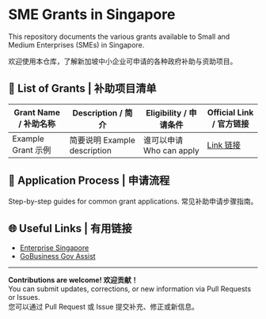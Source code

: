 # SME Grants in Singapore

This repository documents the various grants available to Small and Medium Enterprises (SMEs) in Singapore. 

欢迎使用本仓库，了解新加坡中小企业可申请的各种政府补助与资助项目。

## 📑 List of Grants | 补助项目清单

| Grant Name / 补助名称 | Description / 简介 | Eligibility / 申请条件 | Official Link / 官方链接 |
|----------------------|-------------------|-----------------------|------------------------|
| Example Grant 示例 | 简要说明 Example description | 谁可以申请 Who can apply | [Link 链接](https://example.com) |

## 📝 Application Process | 申请流程

Step-by-step guides for common grant applications. 常见补助申请步骤指南。

## 🌐 Useful Links | 有用链接

- [Enterprise Singapore](https://www.enterprisesg.gov.sg/)
- [GoBusiness Gov Assist](https://govassist.gobusiness.gov.sg/)

---

**Contributions are welcome! 欢迎贡献！**  
You can submit updates, corrections, or new information via Pull Requests or Issues.  
您可以通过 Pull Request 或 Issue 提交补充、修正或新信息。